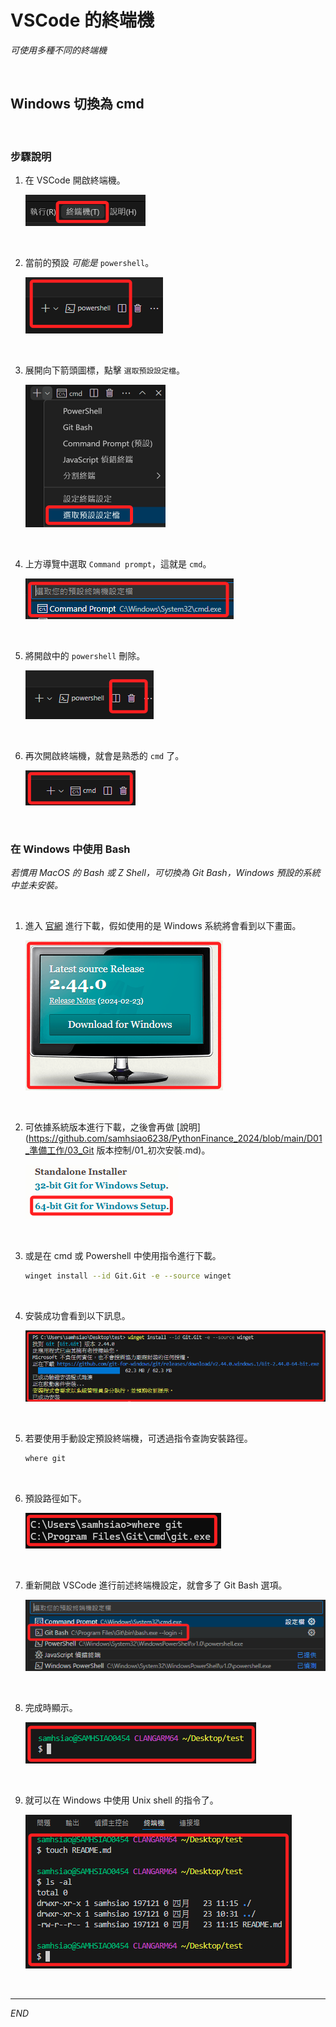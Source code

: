 # VSCode 的終端機

_可使用多種不同的終端機_

<br>

## Windows 切換為 cmd

<br>

### 步驟說明

1. 在 VSCode 開啟終端機。

    ![](images/img_45.png)

<br>

2. 當前的預設 _可能是_ `powershell`。

    ![](images/img_46.png)

<br>

3. 展開向下箭頭圖標，點擊 `選取預設設定檔`。

    ![](images/img_47.png)

<br>

4. 上方導覽中選取 `Command prompt`，這就是 `cmd`。

    ![](images/img_48.png)

<br>

5. 將開啟中的 `powershell` 刪除。

    ![](images/img_49.png)

<br>

6. 再次開啟終端機，就會是熟悉的 `cmd` 了。

    ![](images/img_50.png)

<br>

### 在 Windows 中使用 Bash

_若慣用 MacOS 的 Bash 或 Z Shell，可切換為 Git Bash，Windows 預設的系統中並未安裝。_

<br>

1. 進入 [官網](https://git-scm.com/) 進行下載，假如使用的是 Windows 系統將會看到以下畫面。

    ![](images/img_61.png)

<br>

2. 可依據系統版本進行下載，之後會再做 [說明](https://github.com/samhsiao6238/PythonFinance_2024/blob/main/D01_準備工作/03_Git 版本控制/01_初次安裝.md)。

    ![](images/img_62.png)

<br>

3. 或是在 cmd 或 Powershell 中使用指令進行下載。

    ```bash
    winget install --id Git.Git -e --source winget
    ```

<br>

4. 安裝成功會看到以下訊息。

    ![](images/img_63.png)

<br>

5. 若要使用手動設定預設終端機，可透過指令查詢安裝路徑。

    ```bash
    where git
    ```

<br>

6. 預設路徑如下。

    ![](images/img_51.png)

<br>

7. 重新開啟 VSCode 進行前述終端機設定，就會多了 Git Bash 選項。

    ![](images/img_52.png)

<br>

8. 完成時顯示。

    ![](images/img_53.png)

<br>

9. 就可以在 Windows 中使用 Unix shell 的指令了。

    ![](images/img_54.png)

<br>

___


_END_